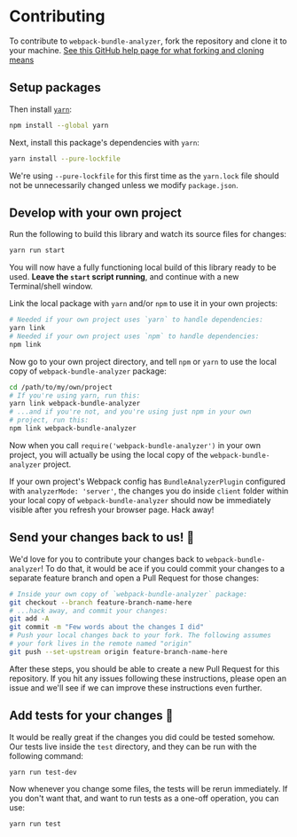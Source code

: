 # Contributing

To contribute to `webpack-bundle-analyzer`, fork the repository and clone it to your machine. [See this GitHub help page for what forking and cloning means](https://help.github.com/articles/fork-a-repo/)

## Setup packages

Then install [`yarn`](https://yarnpkg.com/):

```sh
npm install --global yarn
```

Next, install this package's dependencies with `yarn`:

```sh
yarn install --pure-lockfile
```

We're using `--pure-lockfile` for this first time as the `yarn.lock` file should not be unnecessarily changed unless we modify `package.json`.

## Develop with your own project

Run the following to build this library and watch its source files for changes:

```sh
yarn run start
```

You will now have a fully functioning local build of this library ready to be used. **Leave the `start` script running**, and continue with a new Terminal/shell window.

Link the local package with `yarn` and/or `npm` to use it in your own projects:

```sh
# Needed if your own project uses `yarn` to handle dependencies:
yarn link
# Needed if your own project uses `npm` to handle dependencies:
npm link
```

Now go to your own project directory, and tell `npm` or `yarn` to use the local copy of `webpack-bundle-analyzer` package:

```sh
cd /path/to/my/own/project
# If you're using yarn, run this:
yarn link webpack-bundle-analyzer
# ...and if you're not, and you're using just npm in your own
# project, run this:
npm link webpack-bundle-analyzer
```

Now when you call `require('webpack-bundle-analyzer')` in your own project, you will actually be using the local copy of the `webpack-bundle-analyzer` project.

If your own project's Webpack config has `BundleAnalyzerPlugin` configured with `analyzerMode: 'server'`, the changes you do inside `client` folder within your local copy of `webpack-bundle-analyzer` should now be immediately visible after you refresh your browser page. Hack away!

## Send your changes back to us! :revolving_hearts:

We'd love for you to contribute your changes back to `webpack-bundle-analyzer`! To do that, it would be ace if you could commit your changes to a separate feature branch and open a Pull Request for those changes:

```sh
# Inside your own copy of `webpack-bundle-analyzer` package:
git checkout --branch feature-branch-name-here
# ...hack away, and commit your changes:
git add -A
git commit -m "Few words about the changes I did"
# Push your local changes back to your fork. The following assumes
# your fork lives in the remote named "origin"
git push --set-upstream origin feature-branch-name-here
```

After these steps, you should be able to create a new Pull Request for this repository. If you hit any issues following these instructions, please open an issue and we'll see if we can improve these instructions even further.

## Add tests for your changes :tada:

It would be really great if the changes you did could be tested somehow. Our tests live inside the `test` directory, and they can be run with the following command:

```sh
yarn run test-dev
```

Now whenever you change some files, the tests will be rerun immediately. If you don't want that, and want to run tests as a one-off operation, you can use:

```sh
yarn run test
```
